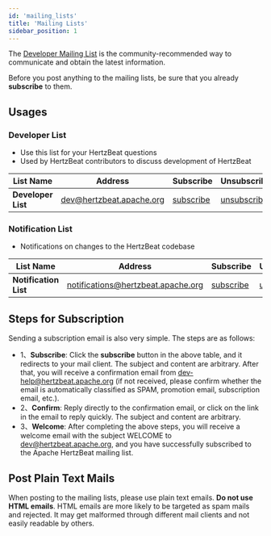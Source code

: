 ```yaml
---
id: 'mailing_lists'
title: 'Mailing Lists'
sidebar_position: 1
---
```


<!--
Licensed to the Apache Software Foundation (ASF) under one or more
contributor license agreements.  See the NOTICE file distributed with
this work for additional information regarding copyright ownership.
The ASF licenses this file to You under the Apache License, Version 2.0
(the "License"); you may not use this file except in compliance with
the License.  You may obtain a copy of the License at

https://www.apache.org/licenses/LICENSE-2.0

Unless required by applicable law or agreed to in writing, software
distributed under the License is distributed on an "AS IS" BASIS,
WITHOUT WARRANTIES OR CONDITIONS OF ANY KIND, either express or implied.
See the License for the specific language governing permissions and
limitations under the License.
-->

The [Developer Mailing List](https://lists.apache.org/list.html?dev@hertzbeat.apache.org) is the community-recommended way to communicate and obtain the latest information.

Before you post anything to the mailing lists, be sure that you already **subscribe** to them.

## Usages

### Developer List

- Use this list for your HertzBeat questions
- Used by HertzBeat contributors to discuss development of HertzBeat

|     List Name      |         Address          |                       Subscribe                        |                        Unsubscribe                         |                                Archive                                 |
|--------------------|--------------------------|--------------------------------------------------------|------------------------------------------------------------|------------------------------------------------------------------------|
| **Developer List** | dev@hertzbeat.apache.org | [subscribe](mailto:dev-subscribe@hertzbeat.apache.org) | [unsubscribe](mailto:dev-unsubscribe@hertzbeat.apache.org) | [archive](https://lists.apache.org/list.html?dev@hertzbeat.apache.org) |

### Notification List

- Notifications on changes to the HertzBeat codebase

|       List Name       |              Address               |                            Subscribe                             |                             Unsubscribe                              |                                     Archive                                      |
|-----------------------|------------------------------------|------------------------------------------------------------------|----------------------------------------------------------------------|----------------------------------------------------------------------------------|
| **Notification List** | notifications@hertzbeat.apache.org | [subscribe](mailto:notifications-subscribe@hertzbeat.apache.org) | [unsubscribe](mailto:notifications-unsubscribe@hertzbeat.apache.org) | [archive](https://lists.apache.org/list.html?notifications@hertzbeat.apache.org) |

## Steps for Subscription

Sending a subscription email is also very simple. The steps are as follows:

- 1、**Subscribe**: Click the **subscribe** button in the above table, and it redirects to your mail client. The subject and content are arbitrary.
  After that, you will receive a confirmation email from dev-help@hertzbeat.apache.org (if not received, please confirm whether the email is automatically classified as SPAM, promotion email, subscription email, etc.).
- 2、**Confirm**: Reply directly to the confirmation email, or click on the link in the email to reply quickly. The subject and content are arbitrary.
- 3、**Welcome**: After completing the above steps, you will receive a welcome email with the subject WELCOME to dev@hertzbeat.apache.org, and you have successfully subscribed to the Apache HertzBeat mailing list.

## Post Plain Text Mails

When posting to the mailing lists, please use plain text emails.
**Do not use HTML emails**.
HTML emails are more likely to be targeted as spam mails and rejected.
It may get malformed through different mail clients and not easily readable by others.
